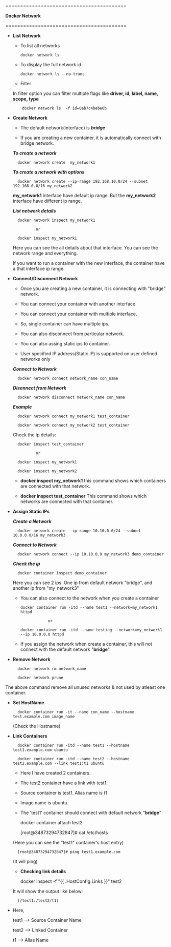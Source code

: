 =========================================

   
   **Docker Network**
 

=========================================

* **List Network**
    
     - To list all networks
     
           docker network ls
     
     - To display the full network id
     
           docker network ls --no-trunc
        
     - Filter
     
     In filter option you can filter multiple flags like  **driver, id, label, name, scope, type**
        
          docker network ls  -f id=0ab7c4bebe0b   
        
* **Create Network**

    - The default network(interface) is **_bridge_**
    
    - If you are creating a new container, it is automatically connect with bridge network.

    *__To create a network__*
        
        docker network create  my_network1
    
    *__To create a network with options__*
    
        docker network create --ip-range 192.168.10.0/24 --subnet 192.168.0.0/16 my_network2
        
    **my_network1** interface have default ip range. But the **my_network2** interface have different ip range.
    
    *__List network details__*
    
        docker network inspect my_network1
        
                or
        
        docker inspect my_network1 
        
    Here you can see the all details about that interface. You can see the network range and everything.
    
    If you want to run a container with the new interface, the container have a that interface ip range.
        
* **Connect/Disconnect Network**

    - Once you are creating a new container, it is connecting with "bridge" network.
    
    - You can connect your container with another interface.
    
    - You can connect your container with multiple interface.
    
    - So, single container can have multiple ips.
    
    - You can also disconnect from particular network.
    
    - You can also assing static ips to container.
    
    - User specified IP address(Static IP) is supported on user defined networks only
    
    *__Connect to Network__*
    
        docker network connect network_name con_name
    
    *__Disonnect from Network__*    
        
        docker network disconnect network_name con_name    
     
    *__Example__*
    
        docker network connect my_network1 test_container
        
        docker network connect my_network2 test_container
        
    Check the ip details:
    
        docker inspect test_container
        
                or 
                
        docker inspect my_network1
      
        docker inspect my_network2
        
    - **docker inspect my_network1** this command shows which containers are connected with that network.
    
    - **docker inspect test_container** This command shows which networks are connected with that container.
    
* **Assign Static IPs**

    *__Create a Network__*
    
        docker network create --ip-range 10.10.0.0/24 --subnet 10.0.0.0/16 my_network3
        
    *__Connect to Network__*    
     
        docker network connect --ip 10.10.0.9 my_network3 demo_container
        
    *__Check the ip__*
    
        docker container inspect demo_container
        
    Here you can see 2 ips. One ip from default network "bridge", and another ip from "my_network3"
    
  - You can also connect to the network when you create a container     
        
        docker container run -itd --name test1 --network=my_network1 httpd
        
                    or
                    
        docker container run -itd --name testing --network=my_network1 --ip 10.0.0.8 httpd     
    
  - If you assign the network when create a container, this will not connect with the default network "**bridge**".
  
* **Remove Network**

        docker network rm network_name
        
        docker network prune
        
The above command remove all unused networks & not used by atleast one container.

* **Set HostName**

        docker container run -it --name con_name --hostname test.example.com image_name
        
    (Check the Hostname)
   
* **Link Containers**    

        docker container run -itd --name test1 --hostname test1.example.com ubuntu
        
        docker container run -itd --name test2 --hostname test2.example.com --link test1:t1 ubuntu
        
   - Here I have created 2 containers. 
   
   - The test2 container have a link with test1.
   
   - Source container is test1. Alias name is t1
   
   - Image name is ubuntu.
   
   - The 'test1' container should connect with default network "**bridge**"
   
        
        docker container attach test2
        
        [root@34873294732847]# cat /etc/hosts
        
   (Here you can see the "test1" container's host entry)
        
        [root@34873294732847]# ping test1.example.com
        
   (It will ping)
   

   * **Checking link details**
   
        
        docker inspect -f "{{ .HostConfig.Links }}" test2
        
   It will show the output like below:
   
        [/test1:/test2/t1]
   
- Here, 
   
   test1 --> Source Container Name
   
   test2 --> Linked Container
        
   t1    --> Alias Name
    

    